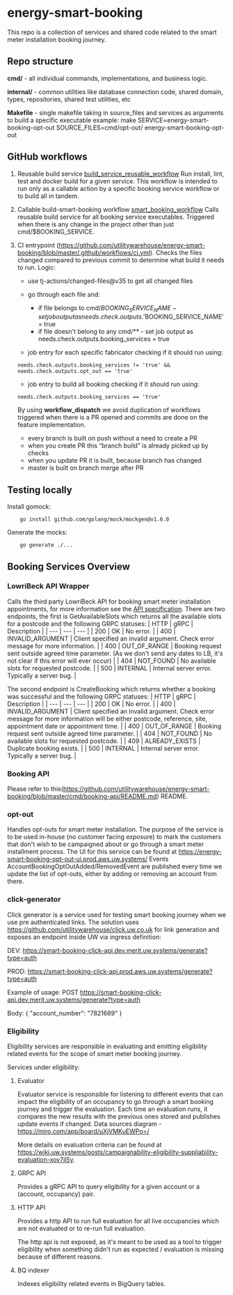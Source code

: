# energy-smart-booking

This repo is a collection of services and shared code related to the smart
meter installation booking journey.

## Repo structure
**cmd/** - all individual commands, implementations, and business logic.

**internal/** - common utilities like database connection code, shared domain, types, repositories, shared test utilities, etc

**Makefile** - single makefile taking in source_files and services as arguments to build a specific executable
    example: make SERVICE=energy-smart-booking-opt-out SOURCE_FILES=cmd/opt-out/ energy-smart-booking-opt-out

## GitHub workflows

1. Reusable build service [build_service_reusable_workflow](https://github.com/utilitywarehouse/energy-smart-booking/blob/master/.github/workflows/build_service_reusable_workflow.yml)
    Run install, lint, test and docker build for a given service.
    This workflow is intended to run only as a callable action by a specific booking service workflow or to build all in tandem.

2. Callable build-smart-booking workflow [smart_booking_workflow](https://github.com/utilitywarehouse/energy-smart-booking/blob/master/.github/workflows/energy_smart_booking.yml)
    Calls reusable build service for all booking service executables.
    Triggered when there is any change in the project other than just cmd/$BOOKING_SERVICE.

3. CI entrypoint (https://github.com/utilitywarehouse/energy-smart-booking/blob/master/.github/workflows/ci.yml).
    Checks the files changed compared to previous commit to determine what build it needs to run.
    Logic:
    - use tj-actions/changed-files@v35 to get all changed files
    - go through each file and:
      - if file belongs to cmd/$BOOKING_SERVICE_NAME - set job output as needs.check.outputs.'$BOOKING_SERVICE_NAME' = true
      - if file doesn't belong to any cmd/** - set job output as needs.check.outputs.booking_services = true

    - job entry for each specific fabricator checking if it should run using:

    `needs.check.outputs.booking_services != 'true' && needs.check.outputs.opt_out == 'true'`

    - job entry to build all booking checking if it should run using:

    `needs.check.outputs.booking_services == 'true'`

    By using **workflow_dispatch** we avoid duplication of workflows triggered when there is a PR opened and commits are done on the feature implementation.
   - every branch is built on push without a need to create a PR
   - when you create PR this “branch build” is already picked up by checks
   - when you update PR it is built, because branch has changed
   - master is built on branch merge after PR

## Testing locally

Install gomock:
```
    go install github.com/golang/mock/mockgen@v1.6.0
```

Generate the mocks:
```
    go generate ./...
```

## Booking Services Overview

### LowriBeck API Wrapper
Calls the third party LowriBeck API for booking smart meter installation appointments, for more information see the [API specification](https://wiki.uw.systems/posts/industry-ap-is-wip-lmd7g5jx#hdgcj-lowri-beck-api). There are two endpoints, the first is GetAvailableSlots which returns all the available slots for a postcode and the following GRPC statuses:
| HTTP | gRPC | Description |
| --- | --- | --- |
| 200 | OK | No error. |
| 400 | INVALID_ARGUMENT | Client specified an invalid argument. Check error message for more information. |
| 400 | OUT_OF_RANGE | Booking request sent outside agreed time parameter. (As we don't send any dates to LB, it's not clear if this error will ever occur) |
| 404 | NOT_FOUND | No available slots for requested postcode. |
| 500 | INTERNAL | Internal server error. Typically a server bug. |


The second endpoint is CreateBooking which returns whether a booking was successful and the following GRPC statuses:
| HTTP | gRPC | Description |
| --- | --- | --- |
| 200 | OK | No error. |
| 400 | INVALID_ARGUMENT | Client specified an invalid argument. Check error message for more information will be either postcode, reference, site, appointment date or appointment time. |
| 400 | OUT_OF_RANGE | Booking request sent outside agreed time parameter. |
| 404 | NOT_FOUND | No available slots for requested postcode. |
| 409 | ALREADY_EXISTS | Duplicate booking exists. |
| 500 | INTERNAL | Internal server error. Typically a server bug. |


### Booking API

Please refer to this(https://github.com/utilitywarehouse/energy-smart-booking/blob/master/cmd/booking-api/README.md) README.


### opt-out
Handles opt-outs for smart meter installation. 
The purpose of the service is to be used in-house (no customer facing exposure) to mark the 
customers that don't wish to be campaigned about or go through a smart meter installment process. 
The UI for this service can be found at https://energy-smart-booking-opt-out-ui.prod.aws.uw.systems/
Events AccountBookingOptOutAdded/RemovedEvent are published every time we update the list of opt-outs,
either by adding or removing an account from there. 


### click-generator
Click generator is a service used for testing smart booking journey when we use pre authenticated
links. 
The solution uses https://github.com/utilitywarehouse/click.uw.co.uk for link generation and exposes 
an endpoint inside UW via ingress definition:

DEV: https://smart-booking-click-api.dev.merit.uw.systems/generate?type=auth

PROD: https://smart-booking-click-api.prod.aws.uw.systems/generate?type=auth

Example of usage:
POST https://smart-booking-click-api.dev.merit.uw.systems/generate?type=auth

Body: { "account_number": "7821689" }

### Eligibility
Eligibility services are responsible in evaluating and emitting eligibility related
events for the scope of smart meter booking journey.

Services under eligibility:
1. Evaluator
    
    Evaluator service is responsible for listening to different events that can impact
    the eligibility of an occupancy to go through a smart booking journey and trigger the 
    evaluation.
    Each time an evaluation runs, it compares the new results with the previous ones stored
    and publishes update events if changed.
    Data sources diagram - https://miro.com/app/board/uXjVMKuEWPo=/
    
    More details on evaluation criteria can be found at https://wiki.uw.systems/posts/campaignability-eligibility-suppliability-evaluation-xov7il5y.
2. GRPC API

    Provides a gRPC API to query eligibility for a given account or a (account, occupancy)
pair. 
3. HTTP API
    
    Provides a http API to run full evaluation for all live occupancies which are not evaluated 
or to re-run full evaluation.
    
    The http api is not exposed, as it's meant to be used as a tool to trigger eligibility when something
didn't run as expected / evaluation is missing because of different reasons.

4. BQ indexer
    
    Indexes eligibility related events in BigQuery tables.